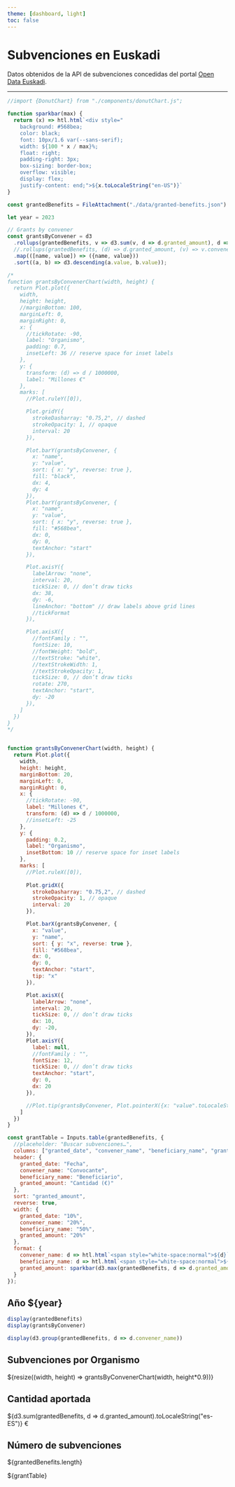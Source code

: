 ```yaml
---
theme: [dashboard, light]
toc: false
---
```

# Subvenciones en Euskadi

Datos obtenidos de la API de subvenciones concedidas del portal [Open Data Euskadi](https://opendata.euskadi.eus/api-granted-benefits/?api=granted-benefit/).
___

```js
//import {DonutChart} from "./components/donutChart.js";
```

```js
function sparkbar(max) {
  return (x) => htl.html`<div style="
    background: #568bea;
    color: black;
    font: 10px/1.6 var(--sans-serif);
    width: ${100 * x / max}%;
    float: right;
    padding-right: 3px;
    box-sizing: border-box;
    overflow: visible;
    display: flex;
    justify-content: end;">${x.toLocaleString("en-US")}`
}
```

```js
const grantedBenefits = FileAttachment("./data/granted-benefits.json").json();
```

```js
let year = 2023

// Grants by convener
const grantsByConvener = d3
  .rollups(grantedBenefits, v => d3.sum(v, d => d.granted_amount), d => d.convener_name)
  //.rollups(grantedBenefits, (d) => d.granted_amount, (v) => v.convener_name)
  .map(([name, value]) => ({name, value}))
  .sort((a, b) => d3.descending(a.value, b.value));

/*
function grantsByConvenerChart(width, height) {
  return Plot.plot({
    width,
    height: height,
    //marginBottom: 100,
    marginLeft: 0,
    marginRight: 0,
    x: {
      //tickRotate: -90,
      label: "Organismo",
      padding: 0.7,
      insetLeft: 36 // reserve space for inset labels
    },
    y: {
      transform: (d) => d / 1000000,
      label: "Millones €"
    },
    marks: [
      //Plot.ruleY([0]),

      Plot.gridY({
        strokeDasharray: "0.75,2", // dashed
        strokeOpacity: 1, // opaque
        interval: 20
      }),

      Plot.barY(grantsByConvener, {
        x: "name",
        y: "value",
        sort: { x: "y", reverse: true },
        fill: "black",
        dx: 4,
        dy: 4
      }),
      Plot.barY(grantsByConvener, {
        x: "name",
        y: "value",
        sort: { x: "y", reverse: true },
        fill: "#568bea",
        dx: 0,
        dy: 0,
        textAnchor: "start"
      }),

      Plot.axisY({
        labelArrow: "none",
        interval: 20,
        tickSize: 0, // don’t draw ticks
        dx: 38,
        dy: -6,
        lineAnchor: "bottom" // draw labels above grid lines
        //tickFormat
      }),

      Plot.axisX({
        //fontFamily : "",
        fontSize: 10,
        //fontWeight: "bold",
        //textStroke: "white",
        //textStrokeWidth: 1,
        //textStrokeOpacity: 1,
        tickSize: 0, // don’t draw ticks
        rotate: 270,
        textAnchor: "start",
        dy: -20
      }),
    ]
  })
}
*/


function grantsByConvenerChart(width, height) {
  return Plot.plot({
    width,
    height: height,
    marginBottom: 20,
    marginLeft: 0,
    marginRight: 0,
    x: {
      //tickRotate: -90,
      label: "Millones €",
      transform: (d) => d / 1000000,
      //insetLeft: -25
    },
    y: {
      padding: 0.2,
      label: "Organismo",
      insetBottom: 10 // reserve space for inset labels
    },
    marks: [
      //Plot.ruleX([0]),
      
      Plot.gridX({
        strokeDasharray: "0.75,2", // dashed
        strokeOpacity: 1, // opaque
        interval: 20
      }),

      Plot.barX(grantsByConvener, {
        x: "value",
        y: "name",
        sort: { y: "x", reverse: true },
        fill: "#568bea",
        dx: 0,
        dy: 0,
        textAnchor: "start",
        tip: "x"
      }),

      Plot.axisX({
        labelArrow: "none",
        interval: 20,
        tickSize: 0, // don’t draw ticks
        dx: 10,
        dy: -20,
      }),
      Plot.axisY({
        label: null,
        //fontFamily : "",
        fontSize: 12,
        tickSize: 0, // don’t draw ticks
        textAnchor: "start",
        dy: 0,
        dx: 20
      }),

      //Plot.tip(grantsByConvener, Plot.pointerX({x: "value".toLocaleString("es/ES"), y: "name"}))
    ]
  })
}

const grantTable = Inputs.table(grantedBenefits, {
  //placeholder: "Buscar subvenciones…",
  columns: ["granted_date", "convener_name", "beneficiary_name", "granted_amount"],
  header: {
    granted_date: "Fecha",
    convener_name: "Convocante",
    beneficiary_name: "Beneficiario",
    granted_amount: "Cantidad (€)"
  },
  sort: "granted_amount",
  reverse: true,
  width: {
    granted_date: "10%",
    convener_name: "20%",
    beneficiary_name: "50%",
    granted_amount: "20%"
  },
  format: {
    convener_name: d => htl.html`<span style="white-space:normal">${d}`,
    beneficiary_name: d => htl.html`<span style="white-space:normal">${d}`,
    granted_amount: sparkbar(d3.max(grantedBenefits, d => d.granted_amount))
  }
});

```

## Año ${year}

```js
display(grantedBenefits)
display(grantsByConvener)

display(d3.group(grantedBenefits, d => d.convener_name))
```

<div class="grid grid-cols-4">
  <div class="card grid-rowspan-2">
    <h2>Subvenciones por Organismo</h2>
    ${resize((width, height) => grantsByConvenerChart(width, height*0.9))}
  </div>
  <div class="card grid-rowspan-2">
    <!--${resize((width) => grantsByConvenerChart(width))}-->
  </div>
  <div class="card grid-rowspan-2">
    <!--${resize((width) => grantsByConvenerChart(width))}-->
  </div>
  <div class="card grid-rowspan-1">
    <h2>Cantidad aportada</h2>
    <p class="big">
      ${d3.sum(grantedBenefits, d => d.granted_amount).toLocaleString("es-ES")} €
    </p>
  </div>
  <div class="card grid-rowspan-1">
    <h2>Número de subvenciones</h2>
    <p class="big">
      ${grantedBenefits.length}
    </p>
  </div>
</div>

<div class="grid grid-cols-1">
  <div class="card">${grantTable}</div>
</div>
